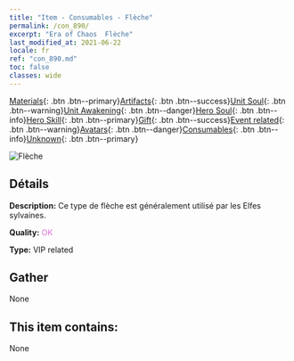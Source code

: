 ```yaml
---
title: "Item - Consumables - Flèche"
permalink: /con_890/
excerpt: "Era of Chaos  Flèche"
last_modified_at: 2021-06-22
locale: fr
ref: "con_890.md"
toc: false
classes: wide
---
```

 [Materials](/ItemsFR/){: .btn .btn--primary}[Artifacts](/ItemsFR/Artifacts/){: .btn .btn--success}[Unit Soul](/ItemsFR/UnitSoul/){: .btn .btn--warning}[Unit Awakening](/ItemsFR/UnitAwakening/){: .btn .btn--danger}[Hero Soul](/ItemsFR/HeroSoul/){: .btn .btn--info}[Hero Skill](/ItemsFR/HeroSkill/){: .btn .btn--primary}[Gift](/ItemsFR/Gift/){: .btn .btn--success}[Event related](/ItemsFR/Events/){: .btn .btn--warning}[Avatars](/ItemsFR/Avatars/){: .btn .btn--danger}[Consumables](/ItemsFR/Consumables/){: .btn .btn--info}[Unknown](/ItemsFR/Unknown/){: .btn .btn--primary}

 ![Flèche](/images/t/i_arrow.png)

## Détails
 **Description:** Ce type de flèche est généralement utilisé par les Elfes sylvaines.

 **Quality:** <span style="color: #DA70D6">OK</span>

 **Type:** VIP related

## Gather

  None

## This item contains:

  None

